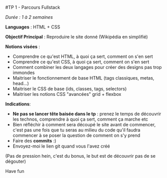 #TP 1 - Parcours Fullstack

*Durée : 1 à 2 semaines*

__Languages__ : HTML + CSS

__Objectif Principal__ : Reproduire le site donné (Wikipédia en simplifié)

__Notions visées__ :
- Comprendre ce qu'est HTML, à quoi ça sert, comment on s'en sert
- Comprendre ce qu'est CSS, à quoi ça sert, comment on s'en sert
- Comment combiner les deux langages pour créer des designs pas trop immondes
- Maitriser le fonctionnement de base HTML (tags classiques, metas, head...)
- Maitriser le CSS de base (ids, classes, tags, selectors)
- Maitriser les notions CSS "avancées" grid + flexbox

__Indications__:
- **Ne pas se lancer tête baisée dans le tp** : prenez le temps de découvrir les technos, comprendre à quoi ça sert, comment ça marche etc
- Bien réfléchir à comment sera découpé le site avant de commencer, c'est pas une fois que tu seras au milieu du code qu'il faudra commencer à se poser la question de comment on s'y prend
- Faire des **commits** :)
- Envoyez-moi le lien git quand vous l'avez créé


(Pas de pression hein, c'est du bonus, le but est de découvrir pas de se dégouter)

Have fun
